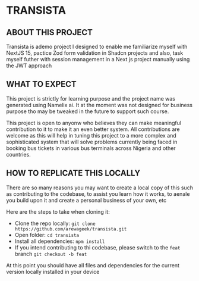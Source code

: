 # TRANSISTA

## ABOUT THIS PROJECT

Transista is ademo project I designed to enable me familiarize myself with NextJS 15, pactice Zod form validation in Shadcn projects and also, task myself futher with session management in a Next js project manually using the JWT approach

## WHAT TO EXPECT

This project is strictly for learning purpose and the project name was generated using Namelix ai. It at the moment was not designed for business purpose tho may be tweaked in the future to support such course.

This project is open to anyonw who believes they can make meaningful contribution to it to make it an even better system. All contributions are welcome as this will help in tuning this project to a more complex and sophisticated system that will solve problems currently being faced in booking bus tickets in various bus terminals across Nigeria and other countries.

## HOW TO REPLICATE THIS LOCALLY

There are so many reasons you may want to create a local copy of this such as contributing to the codebase, to assist you learn how it works, to aenale you build upon it and create a personal business of your own, etc

Here are the steps to take when cloning it:

- Clone the repo locally: `git clone https://github.com/arewageek/transista.git`
- Open folder: `cd transista`
- Install all dependencies: `npm install`
- If you intend contributing to thi codebase, please switch to the `feat` branch `git checkout -b feat`

At this point you should have all files and dependencies for the current version locally installed in your device
